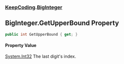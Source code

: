 ### [KeepCoding](KeepCoding.md 'KeepCoding').[BigInteger](KeepCoding_BigInteger.md 'KeepCoding.BigInteger')
## BigInteger.GetUpperBound Property
```csharp
public int GetUpperBound { get; }
```
#### Property Value
[System.Int32](https://docs.microsoft.com/en-us/dotnet/api/System.Int32 'System.Int32')
The last digit's index.  
